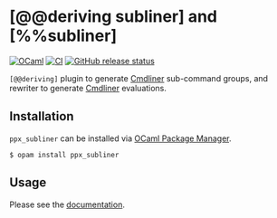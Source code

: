 # [@@deriving subliner] and [%%subliner]
[![OCaml](https://img.shields.io/badge/-OCaml-EC6813?logo=ocaml&labelColor=grey)](#)
[![CI](https://github.com/bn-d/ppx_subliner/actions/workflows/build.yml/badge.svg?branch=master)](https://github.com/bn-d/ppx_subliner/actions/workflows/build.yml)
[![GitHub release status](https://img.shields.io/github/v/release/bn-d/ppx_subliner)](https://github.com/bn-d/ppx_subliner/releases)

`[@@deriving]` plugin to generate [Cmdliner](cmdliner) sub-command groups, and rewriter to generate [Cmdliner](cmdliner) evaluations.

## Installation

`ppx_subliner` can be installed via [OCaml Package Manager](https://opam.ocaml.org/packages/ppx_subliner/).

```console
$ opam install ppx_subliner
```

## Usage
Please see the [documentation](https://boni.ng/ppx_make/ppx_subliner/index.html).

[cmdliner]: https://github.com/dbuenzli/cmdliner
